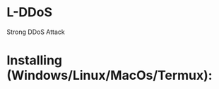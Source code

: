 # L-DDoS
Strong DDoS Attack
# Installing (Windows/Linux/MacOs/Termux):
<script> apt-get update -y
apt-get install git
git clone https://github.com/Lanserq/L-DDoS
cd DDoS
bash setup.sh
python3 DDoS.py
